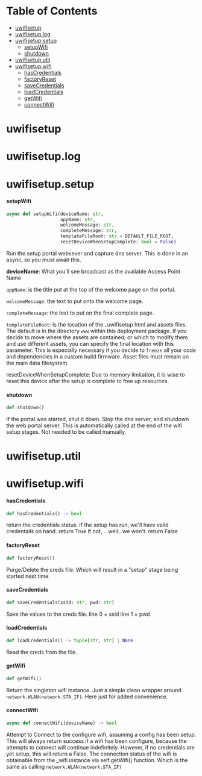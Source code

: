 # Table of Contents

* [uwifisetup](#uwifisetup)
* [uwifisetup.log](#uwifisetup.log)
* [uwifisetup.setup](#uwifisetup.setup)
  * [setupWifi](#uwifisetup.setup.setupWifi)
  * [shutdown](#uwifisetup.setup.shutdown)
* [uwifisetup.util](#uwifisetup.util)
* [uwifisetup.wifi](#uwifisetup.wifi)
  * [hasCredentials](#uwifisetup.wifi.hasCredentials)
  * [factoryReset](#uwifisetup.wifi.factoryReset)
  * [saveCredentials](#uwifisetup.wifi.saveCredentials)
  * [loadCredentials](#uwifisetup.wifi.loadCredentials)
  * [getWifi](#uwifisetup.wifi.getWifi)
  * [connectWifi](#uwifisetup.wifi.connectWifi)

<a id="uwifisetup"></a>

# uwifisetup

<a id="uwifisetup.log"></a>

# uwifisetup.log

<a id="uwifisetup.setup"></a>

# uwifisetup.setup

<a id="uwifisetup.setup.setupWifi"></a>

#### setupWifi

```python
async def setupWifi(deviceName: str,
                    appName: str,
                    welcomeMessage: str,
                    completeMessage: str,
                    templateFileRoot: str = DEFAULT_FILE_ROOT,
                    resetDeviceWhenSetupComplete: bool = False)
```

Run the setup portal websever and capture dns server.
This is done in an async, so you must await this.

**deviceName**: What  you'll see broadcast as the available Access Point Name

`appName`: is the title put at the top of the welcome page on the portal.

`welcomeMessage`: the text to put onto the welcome page.

`completeMessage`: the text to put on the final complete page.

`templateFileRoot`: is the location of the _uwifisetup html and assets files. The default is in the directory `www` within this deployment package.
    If you decide to move where the assets are contained, or which to modify them and use different assets, you can specify the final location with this
    parameter. This is especially necessary if you decide to `freeze` all your code and dependencies in a custom build firmware. Asset files must remain
    on the main data filesystem.

resetDeviceWhenSetupComplete: Due to memory limitation, it is wise to reset this device after the setup is complete to free up resources.

<a id="uwifisetup.setup.shutdown"></a>

#### shutdown

```python
def shutdown()
```

If the portal was started, shut it down.
Stop the dns server, and shutdown the web portal server.
This is automatically called at the end of the wifi setup
stages. Not needed to be called manually.

<a id="uwifisetup.util"></a>

# uwifisetup.util

<a id="uwifisetup.wifi"></a>

# uwifisetup.wifi

<a id="uwifisetup.wifi.hasCredentials"></a>

#### hasCredentials

```python
def hasCredentials() -> bool
```

return the credentials status. If the setup has run,
we'll have valid credentails on hand.  return True
If not, .. well.. we won't. return False

<a id="uwifisetup.wifi.factoryReset"></a>

#### factoryReset

```python
def factoryReset()
```

Purge/Delete the creds file. Which will
result in a "setup" stage being started next time.

<a id="uwifisetup.wifi.saveCredentials"></a>

#### saveCredentials

```python
def saveCredentials(ssid: str, pwd: str)
```

Save the values to the creds file.
line 0 = ssid
line 1 = pwd

<a id="uwifisetup.wifi.loadCredentials"></a>

#### loadCredentials

```python
def loadCredentials() -> tuple[str, str] | None
```

Read the creds from the file.

<a id="uwifisetup.wifi.getWifi"></a>

#### getWifi

```python
def getWifi()
```

Return the singleton wifi instance.
Just a simple clean wrapper around
`network.WLAN(network.STA_IF)`.
Here just for added convenience.

<a id="uwifisetup.wifi.connectWifi"></a>

#### connectWifi

```python
async def connectWifi(deviceName) -> bool
```

Attempt to Connect to the configure wifi, assuming a config has been
setup. This will always return success if a wifi has been configure, because
the attempts to connect will continue indefinitely.
However, if no credentials are yet setup, this will return a False.
The connection status of the wifi is obtainable from the _wifi
instance via self.getWifi() function.  Which is the same as calling `network.WLAN(network.STA_IF)`

